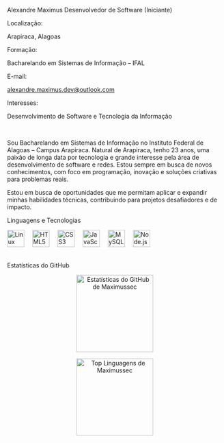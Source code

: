 Alexandre Maximus
Desenvolvedor de Software (Iniciante)





Localização:

Arapiraca, Alagoas

Formação:

Bacharelando em Sistemas de Informação – IFAL

E-mail:

alexandre.maximus.dev@outlook.com

Interesses:

Desenvolvimento de Software e Tecnologia da Informação

<br>

Sou Bacharelando em Sistemas de Informação no Instituto Federal de Alagoas – Campus Arapiraca. Natural de Arapiraca, tenho 23 anos, uma paixão de longa data por tecnologia e grande interesse pela área de desenvolvimento de software e redes. Estou sempre em busca de novos conhecimentos, com foco em programação, inovação e soluções criativas para problemas reais.

Estou em busca de oportunidades que me permitam aplicar e expandir minhas habilidades técnicas, contribuindo para projetos desafiadores e de impacto.

Linguagens e Tecnologias
<div align="left">
<img alt="Linux" title="Linux" width="40px" style="padding-right: 15px;" src="https://cdn.jsdelivr.net/gh/devicons/devicon@latest/icons/linux/linux-original.svg" />
<img alt="HTML5" title="HTML5" width="40px" style="padding-right: 15px;" src="https://cdn.jsdelivr.net/gh/devicons/devicon@latest/icons/html5/html5-original.svg" />
<img alt="CSS3" title="CSS3" width="40px" style="padding-right: 15px;" src="https://cdn.jsdelivr.net/gh/devicons/devicon@latest/icons/css3/css3-original.svg" />
<img alt="JavaScript" title="JavaScript" width="40px" style="padding-right: 15px;" src="https://cdn.jsdelivr.net/gh/devicons/devicon@latest/icons/javascript/javascript-original.svg" />
<img alt="MySQL" title="MySQL" width="40px" style="padding-right: 15px;" src="https://cdn.jsdelivr.net/gh/devicons/devicon@latest/icons/mysql/mysql-original.svg" />
<img alt="Node.js" title="Node.js" width="40px" style="padding-right: 15px;" src="https://cdn.jsdelivr.net/gh/devicons/devicon@latest/icons/nodejs/nodejs-original.svg" />
</div>

<br />

Estatísticas do GitHub
<div align="center">
<p>
<img
alt="Estatísticas do GitHub de Maximussec"
height="180em"
src="https://github-readme-stats.vercel.app/api?username=maximussec&show_icons=true&theme=dracula&include_all_commits=true&locale=pt-br&hide=stars"
/>
</p>
<p style="margin-top: 15px;">
<img
alt="Top Linguagens de Maximussec"
height="180em"
src="https://github-readme-stats.vercel.app/api/top-langs/?username=maximussec&theme=dracula&layout=compact&custom_title=Tecnologias&langs_count=9"
/>
</p>
</div>
